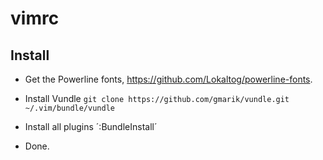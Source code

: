 vimrc
=====

## Install
- Get the Powerline fonts, https://github.com/Lokaltog/powerline-fonts.

- Install Vundle
	`git clone https://github.com/gmarik/vundle.git ~/.vim/bundle/vundle`

- Install all plugins ´:BundleInstall´

- Done.
